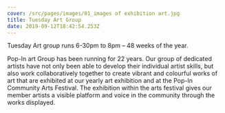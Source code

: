 ```yaml
---
cover: /src/pages/images/01_images of exhibition art.jpg
title: Tuesday Art Group
date: 2019-09-12T18:42:54.253Z
---
```

Tuesday Art group runs 6-30pm to 8pm – 48 weeks of the year.

Pop-In art Group has been running for 22 years. Our group of dedicated artists have not only been able to develop their individual artist skills, but also work collaboratively together to create vibrant and colourful works of art that are exhibited at our yearly art exhibition and at the Pop-In Community Arts Festival. The exhibition within the arts festival gives our member artists a visible platform and voice in the community through the works displayed.

